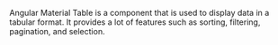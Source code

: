 Angular Material Table is a component that is used to display data in a tabular format. It provides a lot of features such as sorting, filtering, pagination, and selection.
